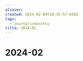 ```yaml
---
aliases: 
created: 2024-02-09T18:35:57.648Z
tags:
  - journals/monthly
title: 2024-02
---
```


# 2024-02
